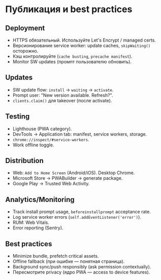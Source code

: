# Публикация и best practices

## Deployment
- HTTPS обязательный. Используйте Let's Encrypt / managed certs.
- Версионирование service worker: update caches, `skipWaiting()` осторожно.
- Кэш контролируйте (`cache busting`, `precache manifest`).
- Monitor SW updates (промпт пользователю обновить).

## Updates
- SW update flow: `install` → `waiting` → `activate`.
- Prompt user: "New version available. Refresh?".
- `clients.claim()` для takeover (после activate).

## Testing
- Lighthouse (PWA category).
- DevTools → Application tab: manifest, service workers, storage.
- `chrome://inspect/#service-workers`.
- Work offline toggle.

## Distribution
- Web: `Add to Home Screen` (Android/iOS). Desktop Chrome.
- Microsoft Store → PWABuilder → generate package.
- Google Play → Trusted Web Activity.

## Analytics/Monitoring
- Track install prompt usage, `beforeinstallprompt` acceptance rate.
- Log service worker errors (`self.addEventListener('error')`).
- RUM: Web Vitals.
- Error reporting (Sentry).

## Best practices
- Minimize bundle, prefetch critical assets.
- Offline fallback (при ошибке — понятная страница).
- Background sync/push responsibly (ask permission contextually).
- Пересмотрите privacy (ядро PWA — access to device features).

